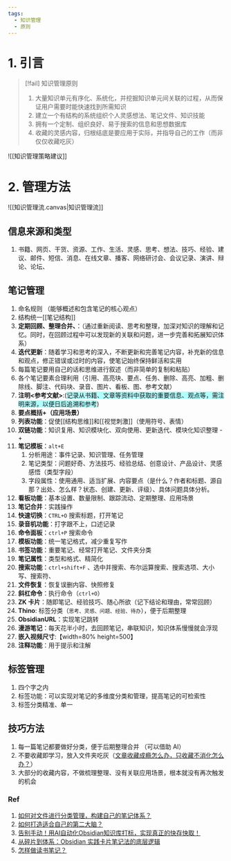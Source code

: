 ```yaml
---
tags:
  - 知识管理
  - 原则
---
```

# 1. 引言 
> [!fail] 知识管理原则 
> 1. 大量知识单元有序化、系统化，并挖掘知识单元间关联的过程，从而保证用户需要时能快速找到所需知识
> 2. 建立一个有结构的系统组织个人灵感想法、笔记文件、知识技能
> 3. 拥有一个定制、组织良好、易于搜索的信息和思想数据库
> 4. 收藏的灵感内容，归根结底是要应用于实际，并指导自己的工作（而非仅仅收藏吃灰）

![[知识管理策略建议]]
# 2. 管理方法 
![[知识管理流.canvas|知识管理流]]
## 信息来源和类型 
1. 书籍、网页、干货、资源、工作、生活、灵感、思考、想法、技巧、经验、建议、邮件、短信、消息、在线文章、播客、网络研讨会、会议记录、演讲、辩论、论坛、
## 笔记管理 
1. 命名规则 （能够概述和包含笔记的核心观点）
2. 结构统一[[笔记结构]]
3. **定期回顾、整理合并、**：（通过重新阅读、思考和整理，加深对知识的理解和记忆。同时，在回顾过程中可以发现新的关联和问题，进一步完善和拓展知识体系）
4. **迭代更新**：随着学习和思考的深入，不断更新和完善笔记内容，补充新的信息和观点，修正错误或过时的内容，使笔记始终保持鲜活和实用
5. 每篇笔记要用自己的话和思维进行叙述（而非简单的复制和粘贴）
6. 各个笔记要素合理利用（引用、高亮块、要点、任务、删除、高亮、加粗、删除线、脚注、代码块、录音、图片、看板、图、参考文献）
7. **注明<参考文献>**:(<span style="background:#b1ffff">记录从书籍、文章等资料中获取的重要信息、观点等，需注明来源，以便日后追溯和参考</span>)
8. **要点概括+（应用场景）**
9. **列表功能**：促使[[结构思维]]和[[视觉刺激]]（使用符号、表情）
10. **双链功能**：知识复用、知识模块化、双向使用、更新迭代、模块化知识整理 -+
11. **笔记模板**：`alt+E` 
	1. 分析用途：事件记录、知识管理、任务管理
	2. 笔记类型：问题好奇、方法技巧、经验总结、创意设计、产品设计、灵感感悟（类型字段）
	3. 字段属性：使用通用、适当扩展、内容要点（是什么？作者和标题、源自那？出处、怎么样？状态、创建、更新、评级）、具体问题具体分析。
12. **看板功能**：基本设置、数量限制、跟踪流动、定期整理、应用场景 
13. **笔记合并**：实践操作 
14. **快速切换**：`CTRL+O` 搜索标题，打开笔记
15. **录音机功能**：打字跟不上，口述记录
16. **命令面板**：`ctrl+P` 搜索命令 
17. **模板功能**：统一笔记格式，减少重复写作
18. **书签功能**：重要笔记、经常打开笔记、文件夹分类
19. **笔记属性**：类型和格式、精简化
20. **搜索功能**：`ctrl+shift+F` 、选中并搜索、布尔运算搜索、搜索选项、大小写、搜索符、
21. **文件恢复**：恢复误删内容、快照修复 
22. **斜杠命令**：执行命令（`ctrl+O`）
23. **ZK 卡片**：随即笔记、经验技巧、随心所欲（记下结论和理由，常常回顾）
24. **Thino**: 标签分类（`思考、灵感、问题、经验、待办`），便于后期整理
25. **ObsidianURL**：实现笔记跳转
26. **漫游笔记**：每天花半小时，去回顾笔记，串联知识，知识体系慢慢就会浮现
27. **嵌入视频尺寸**:【width=80% height=500】
28. **注释功能**：用于提示和注解
## 标签管理 
1. 四个字之内 
2. 标签功能：可以实现对笔记的多维度分类和管理，提高笔记的可检索性
3. 标签分类精准、单一
## 技巧方法 
1. 每一篇笔记都要做好分类，便于后期整理合并 （可以借助 AI）
2. 不要收藏即学习，放入文件夹吃灰（[​文章收藏成瘾怎么办，只收藏不消化怎么办？](https://mp.weixin.qq.com/s/4Cbp_xM2sreDymK9bKqegQ)）
3. 大部分的收藏内容，不做梳理整理、没有关联应用场景，根本就没有再次触发的机会

### Ref 
1. [如何对文件进行分类管理，构建自己的笔记体系？](https://mp.weixin.qq.com/s/R7RcfijPSoTTSOl_uO-b6A)
2. [如何打造适合自己的第二大脑？](https://mp.weixin.qq.com/s/U_eOrq0o865nYsWsFs52ow)
3. [告别手动！用AI自动化Obsidian知识库打标，实现真正的快存快取！](https://mp.weixin.qq.com/s/OAEYT1NtprmA19asWQJevw)
4. [从碎片到体系：Obsidian 实践卡片笔记法的底层逻辑](https://mp.weixin.qq.com/s/kJinvC8za5P_57ZAboHgbg)
5. [怎样做读书笔记？](https://mp.weixin.qq.com/s/TaRwRZb2kHiT5zqwB_194Q)